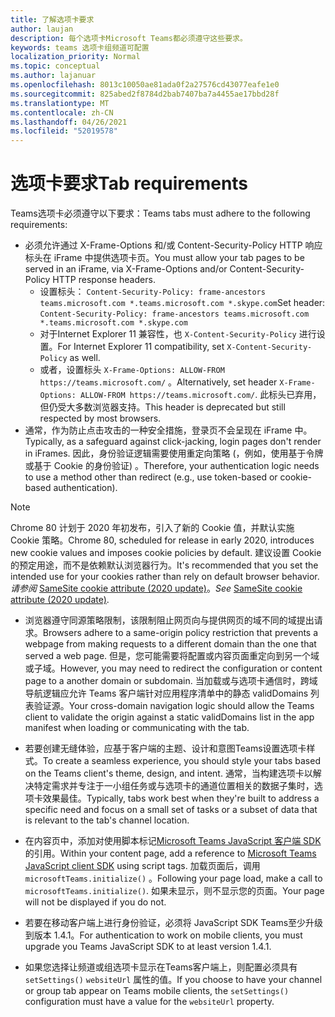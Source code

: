 ```yaml
---
title: 了解选项卡要求
author: laujan
description: 每个选项卡Microsoft Teams都必须遵守这些要求。
keywords: teams 选项卡组频道可配置
localization_priority: Normal
ms.topic: conceptual
ms.author: lajanuar
ms.openlocfilehash: 8013c10050ae81ada0f2a27576cd43077eafe1e0
ms.sourcegitcommit: 825abed2f8784d2bab7407ba7a4455ae17bbd28f
ms.translationtype: MT
ms.contentlocale: zh-CN
ms.lasthandoff: 04/26/2021
ms.locfileid: "52019578"
---
```

# <a name="tab-requirements"></a><span data-ttu-id="ce267-104">选项卡要求</span><span class="sxs-lookup"><span data-stu-id="ce267-104">Tab requirements</span></span>

<span data-ttu-id="ce267-105">Teams选项卡必须遵守以下要求：</span><span class="sxs-lookup"><span data-stu-id="ce267-105">Teams tabs must adhere to the following requirements:</span></span>

* <span data-ttu-id="ce267-106">必须允许通过 X-Frame-Options 和/或 Content-Security-Policy HTTP 响应标头在 iFrame 中提供选项卡页。</span><span class="sxs-lookup"><span data-stu-id="ce267-106">You must allow your tab pages to be served in an iFrame, via X-Frame-Options and/or Content-Security-Policy HTTP response headers.</span></span>
  * <span data-ttu-id="ce267-107">设置标头： `Content-Security-Policy: frame-ancestors teams.microsoft.com *.teams.microsoft.com *.skype.com`</span><span class="sxs-lookup"><span data-stu-id="ce267-107">Set header: `Content-Security-Policy: frame-ancestors teams.microsoft.com *.teams.microsoft.com *.skype.com`</span></span>
  * <span data-ttu-id="ce267-108">对于Internet Explorer 11 兼容性，也 `X-Content-Security-Policy` 进行设置。</span><span class="sxs-lookup"><span data-stu-id="ce267-108">For Internet Explorer 11 compatibility, set `X-Content-Security-Policy` as well.</span></span>
  * <span data-ttu-id="ce267-109">或者，设置标头 `X-Frame-Options: ALLOW-FROM https://teams.microsoft.com/` 。</span><span class="sxs-lookup"><span data-stu-id="ce267-109">Alternatively, set header `X-Frame-Options: ALLOW-FROM https://teams.microsoft.com/`.</span></span> <span data-ttu-id="ce267-110">此标头已弃用，但仍受大多数浏览器支持。</span><span class="sxs-lookup"><span data-stu-id="ce267-110">This header is deprecated but still respected by most browsers.</span></span>
* <span data-ttu-id="ce267-111">通常，作为防止点击攻击的一种安全措施，登录页不会呈现在 iFrame 中。</span><span class="sxs-lookup"><span data-stu-id="ce267-111">Typically, as a safeguard against click-jacking, login pages don't render in iFrames.</span></span> <span data-ttu-id="ce267-112">因此，身份验证逻辑需要使用重定向策略 (，例如，使用基于令牌或基于 Cookie 的身份验证) 。</span><span class="sxs-lookup"><span data-stu-id="ce267-112">Therefore, your authentication logic needs to use a method other than redirect (e.g., use token-based or cookie-based authentication).</span></span>

> [!NOTE]
> <span data-ttu-id="ce267-113">Chrome 80 计划于 2020 年初发布，引入了新的 Cookie 值，并默认实施 Cookie 策略。</span><span class="sxs-lookup"><span data-stu-id="ce267-113">Chrome 80, scheduled for release in early 2020, introduces new cookie values and imposes cookie policies by default.</span></span> <span data-ttu-id="ce267-114">建议设置 Cookie 的预定用途，而不是依赖默认浏览器行为。</span><span class="sxs-lookup"><span data-stu-id="ce267-114">It's recommended that you set the intended use for your cookies rather than rely on default browser behavior.</span></span> <span data-ttu-id="ce267-115">*请参阅* [SameSite cookie attribute (2020 update)](../../resources/samesite-cookie-update.md)。</span><span class="sxs-lookup"><span data-stu-id="ce267-115">*See* [SameSite cookie attribute (2020 update)](../../resources/samesite-cookie-update.md).</span></span>

* <span data-ttu-id="ce267-116">浏览器遵守同源策略限制，该限制阻止网页向与提供网页的域不同的域提出请求。</span><span class="sxs-lookup"><span data-stu-id="ce267-116">Browsers adhere to a same-origin policy restriction that prevents a webpage from making requests to a different domain than the one that served a web page.</span></span> <span data-ttu-id="ce267-117">但是，您可能需要将配置或内容页面重定向到另一个域或子域。</span><span class="sxs-lookup"><span data-stu-id="ce267-117">However, you may need to redirect the configuration or content page to a another domain or subdomain.</span></span> <span data-ttu-id="ce267-118">当加载或与选项卡通信时，跨域导航逻辑应允许 Teams 客户端针对应用程序清单中的静态 validDomains 列表验证源。</span><span class="sxs-lookup"><span data-stu-id="ce267-118">Your cross-domain navigation logic should allow the Teams client to validate the origin against a static validDomains list in the app manifest when loading or communicating with the tab.</span></span>

* <span data-ttu-id="ce267-119">若要创建无缝体验，应基于客户端的主题、设计和意图Teams设置选项卡样式。</span><span class="sxs-lookup"><span data-stu-id="ce267-119">To create a seamless experience, you should style your tabs based on the Teams client's theme, design, and intent.</span></span> <span data-ttu-id="ce267-120">通常，当构建选项卡以解决特定需求并专注于一小组任务或与选项卡的通道位置相关的数据子集时，选项卡效果最佳。</span><span class="sxs-lookup"><span data-stu-id="ce267-120">Typically, tabs work best when they're built to address a specific need and focus on a small set of tasks or a subset of data that is relevant to the tab's channel location.</span></span>

* <span data-ttu-id="ce267-121">在内容页中，添加对使用脚本标记[Microsoft Teams JavaScript 客户端 SDK](/javascript/api/overview/msteams-client)的引用。</span><span class="sxs-lookup"><span data-stu-id="ce267-121">Within your content page, add a reference to [Microsoft Teams JavaScript client SDK](/javascript/api/overview/msteams-client) using script tags.</span></span> <span data-ttu-id="ce267-122">加载页面后，调用 `microsoftTeams.initialize()` 。</span><span class="sxs-lookup"><span data-stu-id="ce267-122">Following your page load, make a call to `microsoftTeams.initialize()`.</span></span> <span data-ttu-id="ce267-123">如果未显示，则不显示您的页面。</span><span class="sxs-lookup"><span data-stu-id="ce267-123">Your page will not be displayed if you do not.</span></span>

* <span data-ttu-id="ce267-124">若要在移动客户端上进行身份验证，必须将 JavaScript SDK Teams至少升级到版本 1.4.1。</span><span class="sxs-lookup"><span data-stu-id="ce267-124">For authentication to work on mobile clients, you must upgrade you Teams JavaScript SDK to at least version 1.4.1.</span></span>

* <span data-ttu-id="ce267-125">如果您选择让频道或组选项卡显示在Teams客户端上，则配置必须具有 `setSettings()` `websiteUrl` 属性的值。</span><span class="sxs-lookup"><span data-stu-id="ce267-125">If you choose to have your channel or group tab appear on Teams mobile clients, the `setSettings()` configuration must have a value for the `websiteUrl` property.</span></span>